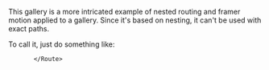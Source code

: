 This gallery is a more intricated example of nested routing and framer motion applied to a gallery. 
Since it's based on nesting, it can't be used with exact paths. 

To call it, just do something like:


  <Route  path="/mygallerypage">
           <Masonry class={"masonry"} vertical={true} >
               <p src="pic1.jpg" h1="Frank Owo" mIndex="0"></p>
               <p src="pic2.jpg" h1="Angela Higgins" mIndex="1"></p>
               <p src="pic3.jpg" h1="Gottfreid" mIndex="2"> </p>
               <p src="pic4.jpg" h1="Alex Chen" mIndex="3"> </p>
               <p src="pic5.jpg" h1="Fank kohhol" mIndex="4"> </p>
               <p src="pic6.jpg" h1="Elise Dietrich" mIndex="5"></p>
               <p src="pic7.jpg" h1="Cristina Wu " mIndex="6"></p>
               <p src="pic3.jpg" h1="Cristina Wu " mIndex="7"></p>
             </Masonry>
        
          
           </Route>
           
         
